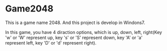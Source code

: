 # Game2048
This is a game name 2048. And this project is develop in Windons7. 

In this game, you have 4 diraction options, which is up, down, left, right(Key 'w' or 'W' represent up, key 's' or 'S' represent down, key 'A' or 'a' represent left, key 'D' or 'd' represent right).

